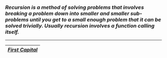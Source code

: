 ### _Recursion is a method of solving problems that involves breaking a problem down into smaller and smaller sub-problems until you get to a small enough problem that it can be solved trivially. Usually recursion involves a function calling itself._
---
| [_First Capital_](Solution/First_Capital.py) | 
|:---|
